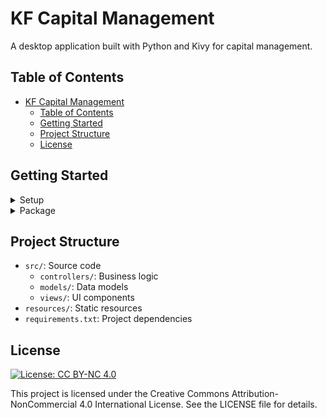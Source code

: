 # KF Capital Management

A desktop application built with Python and Kivy for capital management.

## Table of Contents

- [KF Capital Management](#kf-capital-management)
  - [Table of Contents](#table-of-contents)
  - [Getting Started](#getting-started)
  - [Project Structure](#project-structure)
  - [License](#license)

## Getting Started

<details>
  <summary>Setup</summary>
<br>

  -   **Create and activate virtual environment:**
    \`
    python -m venv venv
    .\\venv\\Scripts\\activate
    \`

  -   **Install dependencies:**
    \`
    pip install -r requirements.txt
    \`

  -   **Run the application:**
    \`
    python src/main.py
    \`

</details>

<details>
  <summary>Package</summary>
<br>

- **To package the application for desktop (Windows), you can use the following command:**

```bash
buildozer distclean
buildozer -v windows debug
```

-   **To package the application for Android, you need to have the Android SDK and NDK installed. Then, you can use the following command:**

```bash
buildozer android debug
```

</details>

## Project Structure

-   `src/`: Source code
    -   `controllers/`: Business logic
    -   `models/`: Data models
    -   `views/`: UI components
-   `resources/`: Static resources
-   `requirements.txt`: Project dependencies

## License

[![License: CC BY-NC 4.0](https://img.shields.io/badge/License-CC%20BY--NC%204.0-lightgrey.svg)](https://creativecommons.org/licenses/by-nc/4.0/)

This project is licensed under the Creative Commons Attribution-NonCommercial 4.0 International License. See the LICENSE file for details.
